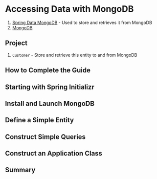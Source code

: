 # Accessing Data with MongoDB #
1. [Spring Data MongoDB](https://projects.spring.io/spring-data-mongodb/) - Used to store and retrieves it from MongoDB
2. [MongoDB](https://www.mongodb.org/)

## Project ##
1. `Customer` - Store and retrieve this entity to and from MongoDB

## How to Complete the Guide ##
## Starting with Spring Initializr ##
## Install and Launch MongoDB ##
## Define a Simple Entity ##
## Construct Simple Queries ##
## Construct an Application Class ##
## Summary ##